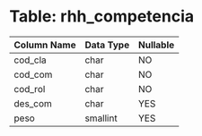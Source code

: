 # Table: rhh_competencia

| Column Name | Data Type | Nullable |
|-------------|-----------|----------|
| cod_cla | char | NO |
| cod_com | char | NO |
| cod_rol | char | NO |
| des_com | char | YES |
| peso | smallint | YES |
